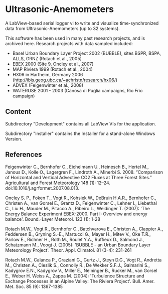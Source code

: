 # Ultrasonic-Anemometers

A LabView-based serial logger vi to write and visualize time-synchronized data from Ultrasonic-Anemometers (up to 32 systems).

This software has been used in many past research projects, and is archived here. Research projects with data sampled included:

* Basel Urban Boundary Layer Project 2002 (BUBBLE), sites BSPR, BSPA, ALLS, GRNZ (Rotach et al., 2005)
* EBEX 2000 (Site 9, Oncley et al., 2007)
* MAP Riviera 1999 (Rotach et al., 2004)
* HX06 in Hartheim, Germany 2006 (http://ibis.geog.ubc.ca/~achristn/research/hx06/)
* ADVEX (Feigenwinter et al., 2008)
* WATERUSE 2001 - 2003 (Canosa di Puglia campaigns, Rio Frio campaign)

## Content

Subdirectory "Development" contains all LabView VIs for the application.

Subdirectory "Installer" contains the Installer for a stand-alone Windows Version.

## References

Feigenwinter C., Bernhofer C., Eichelmann U., Heinesch B., Hertel M., Janous D., Kolle O., Lagergren F., Lindroth A., Minerbi S. 2008. “Comparison of Horizontal and Vertical Advective CO2 Fluxes at Three Forest Sites.” Agricultural and Forest Meteorology 148 (1): 12–24. doi:10.1016/j.agrformet.2007.08.013.

Oncley S. P., Foken T., Vogt R., Kohsiek W., DeBruin H.A.R., Bernhofer C., Christen A., van Gorsel E., Grantz D., Feigenwinter C., Lehner I., Liebethal C., Liu H., Mauder M., Pitacco A., Ribeiro L., Weidinger T. (2007): 'The Energy Balance Experiment EBEX-2000. Part I: Overview and energy balance'. Bound.-Layer Meteorol. 123 (1): 1-28 

Rotach M.W., Vogt R., Bernhofer C., Batchvarova E., Christen A., Clappier A., Feddersen B., Gryning S.-E., Martucci G., Mayer H., Mitev V., Oke T.R., Parlow E., Richner H., Roth M., Roulet Y.A., Ruffieux D., Salmond J., Schatzmann M., Voogt J. (2005): 'BUBBLE - an Urban Boundary Layer Meteorology Project'. Theor. Appl. Climatol. 81 (3-4): 231-261

Rotach M.W., Calanca P., Graziani G., Gurtz J., Steyn D.G., Vogt R., Andretta M., Christen A., Cieslik S., Connolly R., De Wekker S.F.J., Galmarini S., Kadygrov E.N., Kadygrov V., Miller E., Neininger B., Rucker M., van Gorsel E., Weber H. Weiss A., Zappa M. (2004): 'Turbulence Structure and Exchange Processes in an Alpine Valley: The Riviera Project'. Bull. Amer. Met. Soc. 85 (9): 1367-1385
